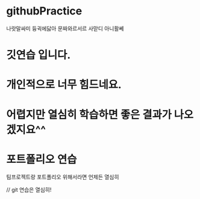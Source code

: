 # githubPractice
나랏말싸미 듕귁에닳아 문짜와르서르 사맏디 아니활쎼 
# 깃연습 입니다.
# 개인적으로 너무 힘드네요.
# 어렵지만 열심히 학습하면 좋은 결과가 나오겠지요^^

# 포트폴리오 연습
팀프로젝트랑 포트폴리오 위해서라면 언제든 열심히

// git 연습은 열심히! 